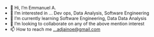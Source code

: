 - 👋 Hi, I’m Emmanuel A.
- 👀 I’m interested in ... Dev ops, Data Analysis, Software Engineering 
- 🌱 I’m currently learning Software Engineering, Data Data Analysis
- 💞️ I’m looking to collaborate on any of the above mention interest 
- 📫 How to reach me ...adjainoe@gmail.com

<!---
aruocool1/aruocool1 is a ✨ special ✨ repository because its `README.md` (this file) appears on your GitHub profile.
You can click the Preview link to take a look at your changes.
--->
